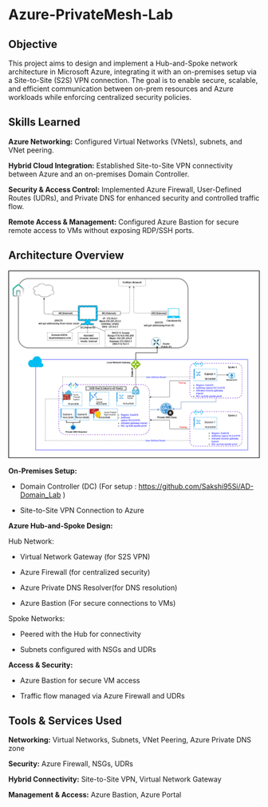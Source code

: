 # Azure-PrivateMesh-Lab

## Objective

This project aims to design and implement a Hub-and-Spoke network architecture in Microsoft Azure, integrating it with an on-premises setup via a Site-to-Site (S2S) VPN connection. The goal is to enable secure, scalable, and efficient communication between on-prem resources and Azure workloads while enforcing centralized security policies.

## Skills Learned

**Azure Networking:** Configured Virtual Networks (VNets), subnets, and VNet peering.

**Hybrid Cloud Integration:** Established Site-to-Site VPN connectivity between Azure and an on-premises Domain Controller.

**Security & Access Control:** Implemented Azure Firewall, User-Defined Routes (UDRs), and Private DNS for enhanced security and controlled traffic flow.

**Remote Access & Management:** Configured Azure Bastion for secure remote access to VMs without exposing RDP/SSH ports.



## Architecture Overview


 ![SS](Screenshots/Hub&spokes-Page-1.png)



**On-Premises Setup:**

* Domain Controller (DC) (For setup : https://github.com/Sakshi95Si/AD-Domain_Lab )

* Site-to-Site VPN Connection to Azure

**Azure Hub-and-Spoke Design:**

Hub Network:

* Virtual Network Gateway (for S2S VPN)

* Azure Firewall (for centralized security)
  
* Azure Private DNS Resolver(for DNS resolution)

* Azure Bastion (For secure connections to VMs)


Spoke Networks:

* Peered with the Hub for connectivity

* Subnets configured with NSGs and UDRs


**Access & Security:**

* Azure Bastion for secure VM access

* Traffic flow managed via Azure Firewall and UDRs



## Tools & Services Used

**Networking:** Virtual Networks, Subnets, VNet Peering, Azure Private DNS zone

**Security:** Azure Firewall, NSGs, UDRs

**Hybrid Connectivity:** Site-to-Site VPN, Virtual Network Gateway

**Management & Access:** Azure Bastion, Azure Portal
